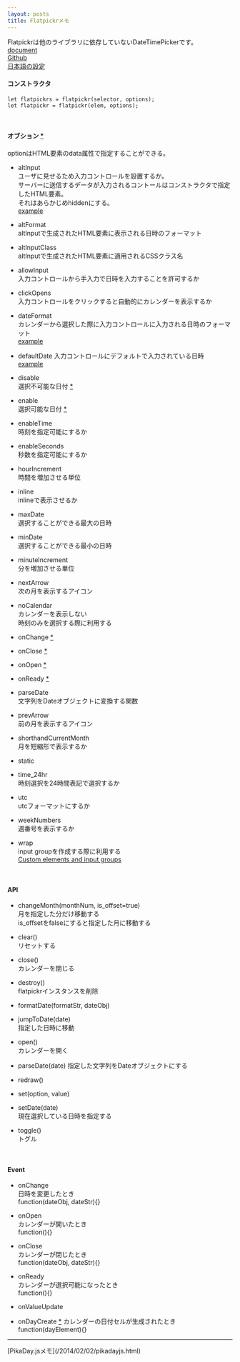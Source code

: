 ```yaml
---
layout: posts
title: Flatpickrメモ  
---
```

Flatpickrは他のライブラリに依存していないDateTimePickerです。  
[document](https://chmln.github.io/flatpickr/)  
[Github](https://github.com/chmln/flatpickr)  
[日本語の設定](https://github.com/chmln/flatpickr/blob/master/src/flatpickr.l10n.ja.js)  

#### コンストラクタ

```
let flatpickrs = flatpickr(selector, options);
let flatpickr = flatpickr(elem, options);
```
<br>

#### オブション [\*](https://chmln.github.io/flatpickr/#options)

optionはHTML要素のdata属性で指定することができる。  

* altInput  
ユーザに見せるため入力コントロールを設置するか。  
サーバーに送信するデータが入力されるコントールはコンストラクタで指定したHTML要素。  
それはあらかじめhiddenにする。   
[example](http://jsdo.it/38elements/flatpickr-alt-input)  

* altFormat  
altInputで生成されたHTML要素に表示される日時のフォーマット  

* altInputClass  
altInputで生成されたHTML要素に適用されるCSSクラス名  

* allowInput  
入力コントロールから手入力で日時を入力することを許可するか  

* clickOpens  
入力コントロールをクリックすると自動的にカレンダーを表示するか  

* dateFormat  
カレンダーから選択した際に入力コントロールに入力される日時のフォーマット  
[example](http://jsdo.it/38elements/flatpickr-date-format)  

* defaultDate 
入力コントロールにデフォルトで入力されている日時  
[example](http://jsdo.it/38elements/flatpickr-date-format)  

* disable  
選択不可能な日付 [\*](https://chmln.github.io/flatpickr/#disable)  

* enable  
選択可能な日付 [\*](https://chmln.github.io/flatpickr/#enable)  

* enableTime  
時刻を指定可能にするか  

* enableSeconds  
秒数を指定可能にするか  

* hourIncrement  
時間を増加させる単位  

* inline  
inlineで表示させるか  

* maxDate  
選択することができる最大の日時  

* minDate  
選択することができる最小の日時  

* minuteIncrement  
分を増加させる単位  

* nextArrow  
次の月を表示するアイコン  

* noCalendar  
カレンダーを表示しない  
時刻のみを選択する際に利用する

* onChange [\*](https://chmln.github.io/flatpickr/#event-onChange)  

* onClose [\*](https://chmln.github.io/flatpickr/#event-onClose)   

* onOpen [\*](https://chmln.github.io/flatpickr/#event-onOpen)  

* onReady [\*](https://chmln.github.io/flatpickr/#event-onReady)    

* parseDate  
文字列をDateオブジェクトに変換する関数  

* prevArrow  
前の月を表示するアイコン  

* shorthandCurrentMonth  
月を短縮形で表示するか  

* static  

* time_24hr  
時刻選択を24時間表記で選択するか  

* utc  
utcフォーマットにするか  

* weekNumbers  
週番号を表示するか  

* wrap  
input groupを作成する際に利用する  
[Custom elements and input groups](https://chmln.github.io/flatpickr/#example-strap)  

<br>

#### API

* changeMonth(monthNum, is_offset=true)  
月を指定した分だけ移動する  
is_offsetをfalseにすると指定した月に移動する  

* clear()  
リセットする

* close()  
カレンダーを閉じる  

* destroy()  
flatpickrインスタンスを削除  

* formatDate(formatStr, dateObj)  

* jumpToDate(date)  
指定した日時に移動  

* open()  
カレンダーを開く

* parseDate(date) 
指定した文字列をDateオブジェクトにする  

* redraw()  

* set(option, value)  

* setDate(date)  
現在選択している日時を指定する  

* toggle()  
トグル  

<br>

#### Event

* onChange  
日時を変更したとき  
function(dateObj, dateStr){}

* onOpen  
カレンダーが開いたとき  
function(){}

* onClose  
カレンダーが閉じたとき    
function(dateObj, dateStr){}

* onReady  
カレンダーが選択可能になったとき  
function(){}

* onValueUpdate  

* onDayCreate [\*](https://chmln.github.io/flatpickr/#event-onDayCreate)
カレンダーの日付セルが生成されたとき  
function(dayElement){}
<hr>
[PikaDay.jsメモ](/2014/02/02/pikadayjs.html)  
